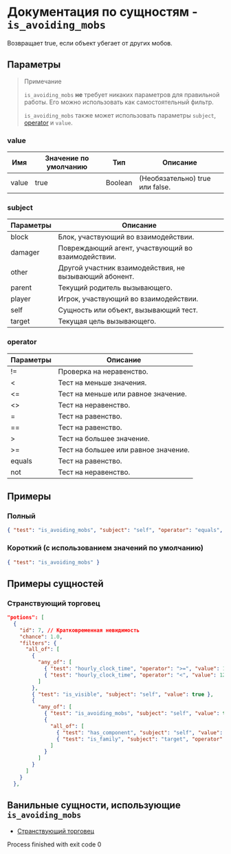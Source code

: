 # Документация по сущностям - `is_avoiding_mobs`

Возвращает true, если объект убегает от других мобов.

## Параметры

> Примечание
> 
> `is_avoiding_mobs` **не** требует никаких параметров для правильной работы. Его можно использовать как самостоятельный фильтр.
> 
> `is_avoiding_mobs` также может использовать параметры `subject`, [operator](../../../../Others/Operators.md) и `value`.

### value

| Имя   | Значение по умолчанию | Тип    | Описание                            |
|-------|-----------------------|--------|-------------------------------------|
| value | true               | Boolean | (Необязательно) true или false. |

### subject

| Параметры | Описание                                               |
|-----------|--------------------------------------------------------|
| block     | Блок, участвующий во взаимодействии.                   |
| damager   | Повреждающий агент, участвующий во взаимодействии.     |
| other     | Другой участник взаимодействия, не вызывающий абонент. |
| parent    | Текущий родитель вызывающего.                          |
| player    | Игрок, участвующий во взаимодействии.                  |
| self      | Сущность или объект, вызывающий тест.                  |
| target    | Текущая цель вызывающего.                              |

### operator

| Параметры | Описание                             |
|-----------|--------------------------------------|
| !=        | Проверка на неравенство.             |
| <         | Тест на меньше значения.             |
| <=        | Тест на меньше или равное значение.  |
| <>        | Тест на неравенство.                 |
| =         | Тест на равенство.                   |
| ==        | Тест на равенство.                   |
| \>        | Тест на большее значение.            |
| >=        | Тест на большее или равное значение. |
| equals    | Тест на равенство.                   |
| not       | Тест на неравенство.                 |

## Примеры

### Полный

``` json
{ "test": "is_avoiding_mobs", "subject": "self", "operator": "equals", "value": "true" }
```

### Короткий (с использованием значений по умолчанию)

``` json
{ "test": "is_avoiding_mobs" }
```

## Примеры сущностей

### Странствующий торговец

``` json
"potions": [
  {
    "id": 7, // Кратковременная невидимость
    "chance": 1.0,
    "filters": {
      "all_of": [
        {
          "any_of": [
            { "test": "hourly_clock_time", "operator": ">=", "value": 18000 },
            { "test": "hourly_clock_time", "operator": "<", "value": 12000 }
          ]
        },
        { "test": "is_visible", "subject": "self", "value": true },
        {
          "any_of": [
            { "test": "is_avoiding_mobs", "subject": "self", "value": true },
            {
              "all_of": [
                { "test": "has_component", "subject": "self", "value": "minecraft:angry" },
                { "test": "is_family", "subject": "target", "operator": "!=", "value": "player" }
              ]
            }
          ]
        }
      ]
    }
  },
```

## Ванильные сущности, использующие `is_avoiding_mobs`

+ [Странствующий торговец](../../../../Others/Entities/wandering_trader.md)

Process finished with exit code 0
